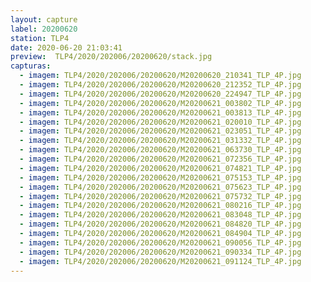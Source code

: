 ```yaml
---
layout: capture
label: 20200620
station: TLP4
date: 2020-06-20 21:03:41
preview:  TLP4/2020/202006/20200620/stack.jpg
capturas:
  - imagem: TLP4/2020/202006/20200620/M20200620_210341_TLP_4P.jpg
  - imagem: TLP4/2020/202006/20200620/M20200620_212352_TLP_4P.jpg
  - imagem: TLP4/2020/202006/20200620/M20200620_224947_TLP_4P.jpg
  - imagem: TLP4/2020/202006/20200620/M20200621_003802_TLP_4P.jpg
  - imagem: TLP4/2020/202006/20200620/M20200621_003813_TLP_4P.jpg
  - imagem: TLP4/2020/202006/20200620/M20200621_020010_TLP_4P.jpg
  - imagem: TLP4/2020/202006/20200620/M20200621_023051_TLP_4P.jpg
  - imagem: TLP4/2020/202006/20200620/M20200621_031332_TLP_4P.jpg
  - imagem: TLP4/2020/202006/20200620/M20200621_063730_TLP_4P.jpg
  - imagem: TLP4/2020/202006/20200620/M20200621_072356_TLP_4P.jpg
  - imagem: TLP4/2020/202006/20200620/M20200621_074821_TLP_4P.jpg
  - imagem: TLP4/2020/202006/20200620/M20200621_075153_TLP_4P.jpg
  - imagem: TLP4/2020/202006/20200620/M20200621_075623_TLP_4P.jpg
  - imagem: TLP4/2020/202006/20200620/M20200621_075732_TLP_4P.jpg
  - imagem: TLP4/2020/202006/20200620/M20200621_080216_TLP_4P.jpg
  - imagem: TLP4/2020/202006/20200620/M20200621_083048_TLP_4P.jpg
  - imagem: TLP4/2020/202006/20200620/M20200621_084820_TLP_4P.jpg
  - imagem: TLP4/2020/202006/20200620/M20200621_084904_TLP_4P.jpg
  - imagem: TLP4/2020/202006/20200620/M20200621_090056_TLP_4P.jpg
  - imagem: TLP4/2020/202006/20200620/M20200621_090334_TLP_4P.jpg
  - imagem: TLP4/2020/202006/20200620/M20200621_091124_TLP_4P.jpg
---
```

